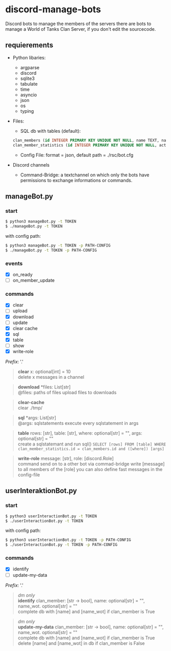 # discord-manage-bots
Discord bots to manage the members of the servers
there are bots to manage a World of Tanks Clan Server, if you don't edit the sourcecode.

## requierements
- Python libaries:
  - argparse
  - discord
  - sqlite3
  - tabulate
  - time
  - asyncio
  - json
  - os
  - typing

- Files:
  - SQL db with tables (default):
  ```sql
  clan_members (id INTEGER PRIMARY KEY UNIQUE NOT NULL, name TEXT, name_discord TEXT, name_displayed TEXT, name_wot TEXT, identification   INTEGER DEFAULT 0)
  clan_member_statistics (id INTEGER PRIMARY KEY UNIQUE NOT NULL, active_days INTEGER DEFAULT 0, missed_extra_invitations INTEGER DEFAULT 0, last_active_date TEXT DEFAULT '', number_of_warnings INTEGER DEFAULT 0)
  ```
  - Config File: format = json, default path = ./rsc/bot.cfg
 
- Discord channels
  - Command-Bridge: a textchannel on which only the bots have permissions to exchange informations or commands.

## manageBot.py

### start
```sh
$ python3 manageBot.py -t TOKEN
$ ./manageBot.py -t TOKEN
```
with config path:
```sh
$ python3 manageBot.py -t TOKEN -p PATH-CONFIG
$ ./manageBot.py -t TOKEN -p PATH-CONFIG
```
### events

  - [x] on_ready  
  - [ ] on_member_update  
  
### commands
  
  - [x] clear  
  - [ ] upload  
  - [x] download  
  - [ ] update  
  - [x] clear cache  
  - [x] sql  
  - [x] table  
  - [ ] show  
  - [x] write-role  

_Prefix_: '.'  

> __clear__ x: optional[int] = 10  
> delete x messages in a channel  

> __download__ \*files: List[str]  
> @files: paths of files
> upload files to downloads  

> __clear-cache__  
> clear ./tmp/

> __sql__ \*args: List[str]  
> @args: sqlstatements
> execute every sqlstatement in args
  
> __table__ rows: [str], table: [str], where: optional[str] = "", args: optional[str] = ""  
> create a sqlstatemant and run sql()
> `SELECT [rows] FROM [table] WHERE clan_member_statistics.id = clan_members.id and ([where]) [args]`
  
> __write-role__ message: [str], role: [discord.Role]  
> command send on to a other bot via commad-bridge
> write [message] to all members of the [role]
> you can also define fast messages in the config-file

## userInteraktionBot.py

### start
```sh
$ python3 userInteractionBot.py -t TOKEN
$ ./userInteractionBot.py -t TOKEN
```
with config path:
```sh
$ python3 userInteractionBot.py -t TOKEN -p PATH-CONFIG
$ ./userInteractionBot.py -t TOKEN -p PATH-CONFIG
```
### commands

  - [x] identify  
  - [ ] update-my-data  

_Prefix_: '.'  

> _dm only_  
> __identify__ clan_member: [str -> bool], name: optional[str] = "", name_wot. optional[str] = ""  
> complete db with [name] and [name_wot] if clan_member is True

> _dm only_  
> __update-my-data__ clan_member: [str -> bool], name: optional[str] = "", name_wot. optional[str] = ""  
> complete db with [name] and [name_wot] if clan_member is True
> delete [name] and [name_wot] in db if clan_member is False

